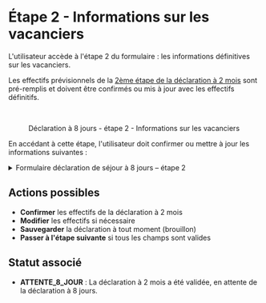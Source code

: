 # Étape 2 - Informations sur les vacanciers

L'utilisateur accède à l'étape 2 du formulaire : les informations définitives sur les vacanciers.

Les effectifs prévisionnels de la [2ème étape de la déclaration à 2 mois](../declaration-a-2-mois/etape-2-informations-sur-les-vacanciers.md) sont pré-remplis et doivent être confirmés ou mis à jour avec les effectifs définitifs.

<figure><img src="../../../.gitbook/assets/Capture d’écran 2025-07-06 à 15.56.00.png" alt=""><figcaption><p>Déclaration à 8 jours - étape 2 - Informations sur les vacanciers</p></figcaption></figure>

En accédant à cette étape, l'utilisateur doit confirmer ou mettre à jour les informations suivantes :

<details>

<summary>Formulaire déclaration de séjour à 8 jours – étape 2</summary>

{% include "../../../.gitbook/includes/formulaire-declaration-de-sejour-etape-2.md" %}

</details>

## Actions possibles

* **Confirmer** les effectifs de la déclaration à 2 mois
* **Modifier** les effectifs si nécessaire
* **Sauvegarder** la déclaration à tout moment (brouillon)
* **Passer à l'étape suivante** si tous les champs sont valides

## Statut associé

* **ATTENTE\_8\_JOUR** : La déclaration à 2 mois a été validée, en attente de la déclaration à 8 jours.
